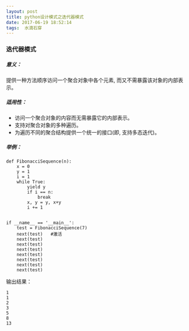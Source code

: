 ```yaml
---
layout: post
title: python设计模式之迭代器模式
date: 2017-06-19 18:52:14
tags:  水滴石穿
---
```

### 迭代器模式

##### 意义：
提供一种方法顺序访问一个聚合对象中各个元素, 而又不需暴露该对象的内部表示。
##### 适用性：
- 访问一个聚合对象的内容而无需暴露它的内部表示。
- 支持对聚合对象的多种遍历。
- 为遍历不同的聚合结构提供一个统一的接口(即, 支持多态迭代)。

##### 举例：
```
def FibonacciSequence(n):
    x = 0
    y = 1
    i = 1
    while True:
        yield y
        if i == n:
            break
        x, y = y, x+y
        i += 1


if __name__ == '__main__':
    test = FibonacciSequence(7)
    next(test)   #激活
    next(test)
    next(test)
    next(test)
    next(test)
    next(test)
    next(test)
    next(test)
```

输出结果：
```
1
1
2
3
5
8
13
```